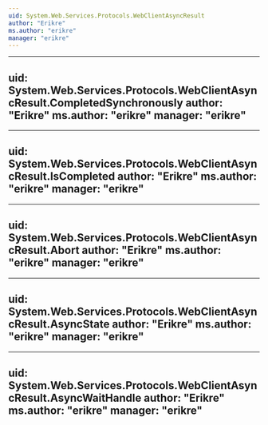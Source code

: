 ```yaml
---
uid: System.Web.Services.Protocols.WebClientAsyncResult
author: "Erikre"
ms.author: "erikre"
manager: "erikre"
---
```


---
uid: System.Web.Services.Protocols.WebClientAsyncResult.CompletedSynchronously
author: "Erikre"
ms.author: "erikre"
manager: "erikre"
---

---
uid: System.Web.Services.Protocols.WebClientAsyncResult.IsCompleted
author: "Erikre"
ms.author: "erikre"
manager: "erikre"
---

---
uid: System.Web.Services.Protocols.WebClientAsyncResult.Abort
author: "Erikre"
ms.author: "erikre"
manager: "erikre"
---

---
uid: System.Web.Services.Protocols.WebClientAsyncResult.AsyncState
author: "Erikre"
ms.author: "erikre"
manager: "erikre"
---

---
uid: System.Web.Services.Protocols.WebClientAsyncResult.AsyncWaitHandle
author: "Erikre"
ms.author: "erikre"
manager: "erikre"
---
